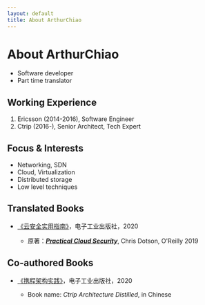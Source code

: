 ```yaml
---
layout: default
title: About ArthurChiao
---
```


# About ArthurChiao

* Software developer
* Part time translator

## Working Experience

1. Ericsson (2014-2016), Software Engineer
1. Ctrip (2016-), Senior Architect, Tech Expert

## Focus & Interests

* Networking, SDN
* Cloud, Virtualization
* Distributed storage
* Low level techniques

## Translated Books

* [《云安全实用指南》](https://item.jd.com/66761430027.html)，电子工业出版社，2020

    * 原著：[***Practical Cloud Security***](https://www.oreilly.com/library/view/practical-cloud-security/9781492037507/),
      Chris Dotson, O'Reilly 2019

## Co-authored Books

* [《携程架构实践》](https://item.jd.com/12838702.html)，电子工业出版社，2020

    * Book name: *Ctrip Architecture Distilled*, in Chinese
